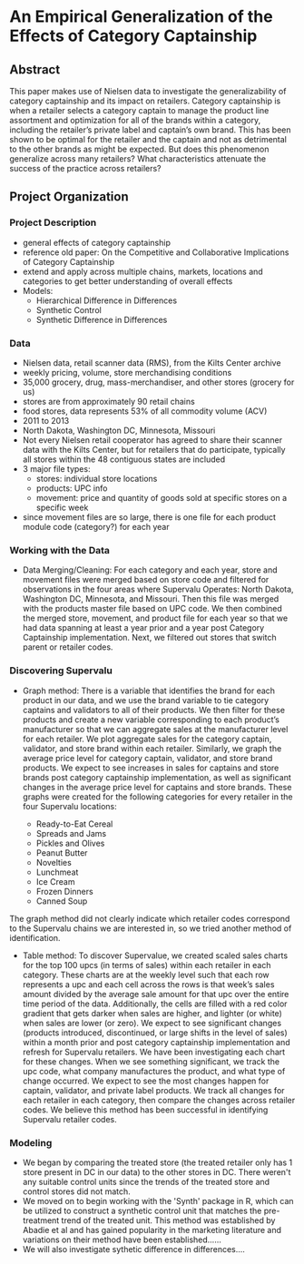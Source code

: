 An Empirical Generalization of the Effects of Category Captainship
================

## Abstract

This paper makes use of Nielsen data to investigate the generalizability
of category captainship and its impact on retailers. Category
captainship is when a retailer selects a category captain to manage the
product line assortment and optimization for all of the brands within a
category, including the retailer’s private label and captain’s own
brand. This has been shown to be optimal for the retailer and the
captain and not as detrimental to the other brands as might be expected.
But does this phenomenon generalize across many retailers? What
characteristics attenuate the success of the practice across retailers?

## Project Organization

### Project Description

  - general effects of category captainship
  - reference old paper: On the Competitive and Collaborative
    Implications of Category Captainship
  - extend and apply across multiple chains, markets, locations and
    categories to get better understanding of overall effects
  - Models:
      * Hierarchical Difference in Differences
      * Synthetic Control
      * Synthetic Difference in Differences

### Data

  - Nielsen data, retail scanner data (RMS), from the Kilts Center
    archive
  - weekly pricing, volume, store merchandising conditions
  - 35,000 grocery, drug, mass-merchandiser, and other stores (grocery
    for us)
  - stores are from approximately 90 retail chains
  - food stores, data represents 53% of all commodity volume (ACV)
  - 2011 to 2013
  - North Dakota, Washington DC, Minnesota, Missouri
  - Not every Nielsen retail cooperator has agreed to share their
    scanner data with the Kilts Center, but for retailers that do
    participate, typically all stores within the 48 contiguous states
    are included
  - 3 major file types:
      - stores: individual store locations  
      - products: UPC info  
      - movement: price and quantity of goods sold at specific stores on
        a specific week
  - since movement files are so large, there is one file for each
    product module code (category?) for each year

### Working with the Data

  - Data Merging/Cleaning: For each category and each year, store and
    movement files were merged based on store code and filtered for
    observations in the four areas where Supervalu Operates: North
    Dakota, Washington DC, Minnesota, and Missouri. Then this file was
    merged with the products master file based on UPC code. We then
    combined the merged store, movement, and product file for each year
    so that we had data spanning at least a year prior and a year post
    Category Captainship implementation. Next, we filtered out stores
    that switch parent or retailer codes.

### Discovering Supervalu

  - Graph method: There is a variable that identifies the brand for each
    product in our data, and we use the brand variable to tie category
    captains and validators to all of their products. We then filter for
    these products and create a new variable corresponding to each
    product’s manufacturer so that we can aggregate sales at the
    manufacturer level for each retailer. We plot aggregate sales for
    the category captain, validator, and store brand within each
    retailer. Similarly, we graph the average price level for category
    captain, validator, and store brand products. We expect to see
    increases in sales for captains and store brands post category
    captainship implementation, as well as significant changes in the
    average price level for captains and store brands. These graphs were
    created for the following categories for every retailer in the four
    Supervalu locations:
    
      - Ready-to-Eat Cereal
      - Spreads and Jams
      - Pickles and Olives
      - Peanut Butter
      - Novelties
      - Lunchmeat
      - Ice Cream
      - Frozen Dinners
      - Canned Soup

The graph method did not clearly indicate which retailer codes
correspond to the Supervalu chains we are interested in, so we tried
another method of identification.

  - Table method: To discover Supervalue, we created scaled sales charts
    for the top 100 upcs (in terms of sales) within each retailer in
    each category. These charts are at the weekly level such that each
    row represents a upc and each cell across the rows is that week’s
    sales amount divided by the average sale amount for that upc over
    the entire time period of the data. Additionally, the cells are
    filled with a red color gradient that gets darker when sales are
    higher, and lighter (or white) when sales are lower (or zero). We
    expect to see significant changes (products introduced,
    discontinued, or large shifts in the level of sales) within a month
    prior and post category captainship implementation and refresh for
    Supervalu retailers. We have been investigating each chart for these
    changes. When we see something significant, we track the upc code,
    what company manufactures the product, and what type of change
    occurred. We expect to see the most changes happen for captain,
    validator, and private label products. We track all changes for each
    retailer in each category, then compare the changes across retailer
    codes. We believe this method has been successful in identifying
    Supervalu retailer codes.

### Modeling

  - We began by comparing the treated store (the treated retailer only has 1 store present in DC in our data) to the other stores in DC.
    There weren't any suitable control units since the trends of the treated store and control stores did not match.
  - We moved on to begin working with the 'Synth' package in R, which can be utilized to construct a synthetic control unit that matches
    the pre-treatment trend of the treated unit. This method was established by Abadie et al and has gained popularity in the marketing
    literature and variations on their method have been established......
  - We will also investigate sythetic difference in differences....
